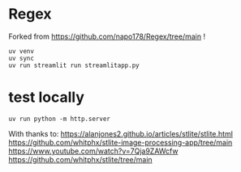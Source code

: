 # Regex

Forked from 
https://github.com/napo178/Regex/tree/main
! 

```
uv venv
uv sync
uv run streamlit run streamlitapp.py
```

# test locally

```
uv run python -m http.server
```

With thanks to:
https://alanjones2.github.io/articles/stlite/stlite.html
https://github.com/whitphx/stlite-image-processing-app/tree/main
https://www.youtube.com/watch?v=7Qja9ZAWcfw
https://github.com/whitphx/stlite/tree/main
